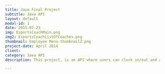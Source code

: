 ```yaml
---
title: Java Final Project
subtitle: Java API
layout: default
modal-id: 1
date: 2015-07-23
img: EsportsCoachMain.png
img2: EsportsCoachListOfCoaches.png
thumbnail: Employee Menu-thumbnail2.png
project-date: April 2014
client:
category: Java API
description: This project, is an API where users can clock in/out and administrators can add/delete an employee from the system. I created a GUI with buttons and text fields in order for it to be as user friendly as possible!

---
```


